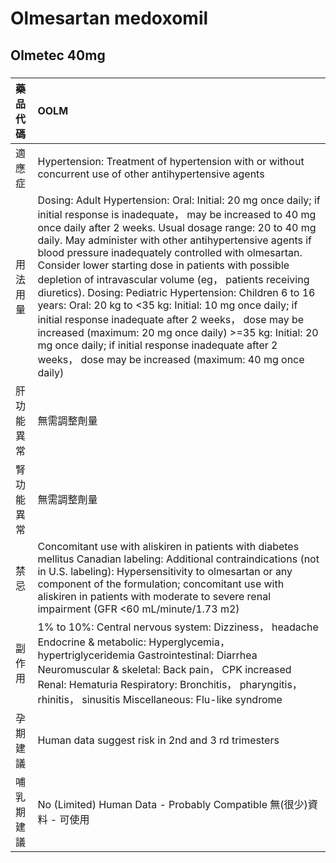 # Olmesartan medoxomil

## Olmetec 40mg

##### 

| 藥品代碼   | OOLM                                                                                                                                                                                                                                                                                                                                                                                                                                                                                                                                                                                                                                                                                                                                                                                   |
|:-----------|:---------------------------------------------------------------------------------------------------------------------------------------------------------------------------------------------------------------------------------------------------------------------------------------------------------------------------------------------------------------------------------------------------------------------------------------------------------------------------------------------------------------------------------------------------------------------------------------------------------------------------------------------------------------------------------------------------------------------------------------------------------------------------------------|
| 適應症     | Hypertension: Treatment of hypertension with or without concurrent use of other antihypertensive agents                                                                                                                                                                                                                                                                                                                                                                                                                                                                                                                                                                                                                                                                                |
| 用法用量   | Dosing: Adult Hypertension: Oral: Initial: 20 mg once daily; if initial response is inadequate， may be increased to 40 mg once daily after 2 weeks. Usual dosage range: 20 to 40 mg daily. May administer with other antihypertensive agents if blood pressure inadequately controlled with olmesartan. Consider lower starting dose in patients with possible depletion of intravascular volume (eg， patients receiving diuretics). Dosing: Pediatric Hypertension: Children 6 to 16 years: Oral: 20 kg to <35 kg: Initial: 10 mg once daily; if initial response inadequate after 2 weeks， dose may be increased (maximum: 20 mg once daily) >=35 kg: Initial: 20 mg once daily; if initial response inadequate after 2 weeks， dose may be increased (maximum: 40 mg once daily) |
| 肝功能異常 | 無需調整劑量                                                                                                                                                                                                                                                                                                                                                                                                                                                                                                                                                                                                                                                                                                                                                                           |
| 腎功能異常 | 無需調整劑量                                                                                                                                                                                                                                                                                                                                                                                                                                                                                                                                                                                                                                                                                                                                                                           |
| 禁忌       | Concomitant use with aliskiren in patients with diabetes mellitus Canadian labeling: Additional contraindications (not in U.S. labeling): Hypersensitivity to olmesartan or any component of the formulation; concomitant use with aliskiren in patients with moderate to severe renal impairment (GFR <60 mL/minute/1.73 m2)                                                                                                                                                                                                                                                                                                                                                                                                                                                          |
| 副作用     | 1% to 10%: Central nervous system: Dizziness， headache Endocrine & metabolic: Hyperglycemia， hypertriglyceridemia Gastrointestinal: Diarrhea Neuromuscular & skeletal: Back pain， CPK increased Renal: Hematuria Respiratory: Bronchitis， pharyngitis， rhinitis， sinusitis Miscellaneous: Flu-like syndrome                                                                                                                                                                                                                                                                                                                                                                                                                                                                      |
| 孕期建議   | Human data suggest risk in 2nd and 3 rd trimesters                                                                                                                                                                                                                                                                                                                                                                                                                                                                                                                                                                                                                                                                                                                                     |
| 哺乳期建議 | No (Limited) Human Data - Probably Compatible 無(很少)資料 - 可使用                                                                                                                                                                                                                                                                                                                                                                                                                                                                                                                                                                                                                                                                                                                    |

